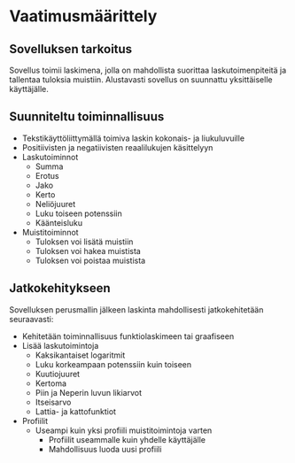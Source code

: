 # Vaatimusmäärittely

## Sovelluksen tarkoitus
Sovellus toimii laskimena, jolla on mahdollista suorittaa laskutoimenpiteitä ja tallentaa tuloksia muistiin.  Alustavasti sovellus on suunnattu yksittäiselle käyttäjälle.

## Suunniteltu toiminnallisuus
- Tekstikäyttöliittymällä toimiva laskin kokonais- ja liukuluvuille
- Positiivisten ja negatiivisten reaalilukujen käsittelyyn
- Laskutoiminnot
  - Summa
  - Erotus
  - Jako
  - Kerto
  - Neliöjuuret
  - Luku toiseen potenssiin
  - Käänteisluku
- Muistitoiminnot
  - Tuloksen voi lisätä muistiin
  - Tuloksen voi hakea muistista
  - Tuloksen voi poistaa muistista

## Jatkokehitykseen
Sovelluksen perusmallin jälkeen laskinta mahdollisesti jatkokehitetään seuraavasti:
- Kehitetään toiminnallisuus funktiolaskimeen tai graafiseen
- Lisää laskutoimintoja
  - Kaksikantaiset logaritmit
  - Luku korkeampaan potenssiin kuin toiseen
  - Kuutiojuuret
  - Kertoma
  - Piin ja Neperin luvun likiarvot
  - Itseisarvo
  - Lattia- ja kattofunktiot
- Profiilit
  - Useampi kuin yksi profiili muistitoimintoja varten
    - Profiilit useammalle kuin yhdelle käyttäjälle
    - Mahdollisuus luoda uusi profiili

